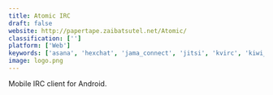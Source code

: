 ```yaml
---
title: Atomic IRC
draft: false 
website: http://papertape.zaibatsutel.net/Atomic/
classification: ['']
platform: ['Web']
keywords: ['asana', 'hexchat', 'jama_connect', 'jitsi', 'kvirc', 'kiwi_irc', 'padlet_briefcase', 'pidgin', 'quassel_irc', 'slack', 'taskade', 'todoist', 'trello', 'video4sure', 'weechat', 'whatsapp', 'xchat_for_linux', 'yala_bella', 'znc', 'jakeirc', 'oorja']
image: logo.png
---
```

Mobile IRC client for Android.